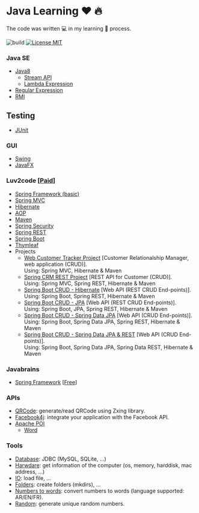 # Java Learning :heart: :fire: 
 The code was written :computer: in my learning 📖 process.

![build](https://img.shields.io/jenkins/build/https/builds.apache.org/job/maven-box/job/maven/job/master.svg?style=flat-square)
[![License MIT](https://img.shields.io/badge/license-MIT-blue.svg)](LICENSE)

### Java SE
* [Java8](javase/src/com/houarizegai/javase/java8)
  * [Stream API](javase/src/com/houarizegai/javase/java8/StreamDemo.java)
  * [Lambda Expression](javase/src/com/houarizegai/javase/java8/lambda)
* [Regular Expression](javase/src/com/houarizegai/javase/regex)
* [RMI](rmi)

## Testing
* [JUnit](JUnit)

### GUI
* [Swing](gui/swing/src/com/houarizegai/swingdemo)
* [JavaFX](gui/javafx/src/com/houarizegai/javafxdemo)

### Luv2code [[Paid](https://udemy.com/spring-hibernate-tutorial)]
* [Spring Framework (basic)](spring/luv2code/SpringBasic)
* [Spring MVC](spring/luv2code/SpringMVC)
* [Hibernate](spring/luv2code/Hibernate)
* [AOP](spring/luv2code/AOP)
* [Maven](spring/luv2code/Maven)
* [Spring Security](spring/luv2code/SpringSecurity)
* [Spring REST](spring/luv2code/SpringREST)
* [Spring Boot](spring/luv2code/SpringBoot)
* [Thymleaf](spring/luv2code/SpringBoot/30-thymeleafdemo-helloworld)
* Projects
  * [Web Customer Tracker Project](spring/luv2code/Projects/web-customer-tracker) \[Customer Relationalship Manager, web application (CRUD)\].  
  Using: Spring MVC, Hibernate & Maven
  * [Spring CRM REST Project](spring/luv2code/Projects/spring-crm-rest) \[REST API for Customer (CRUD)\].  
   Using: Spring MVC, Spring REST, Hibernate & Maven
  * [Spring Boot CRUD - Hibernate](spring/luv2code/Projects/21-spring-boot-crud-hibernate) \[Web API (REST CRUD End-points)\].  
  Using: Spring Boot, Spring REST, Hibernate & Maven
  * [Spring Boot CRUD - JPA](spring/luv2code/Projects/22-spring-boot-crud-jpa) \[Web API (REST CRUD End-points)\].  
  Using: Spring Boot, JPA, Spring REST, Hibernate & Maven
  * [Spring Boot CRUD - Spring Data JPA](spring/luv2code/Projects/23-spring-boot-crud-spring-data-jpa) \[Web API (CRUD End-points)\].  
  Using: Spring Boot, Spring Data JPA, Spring REST, Hibernate & Maven
  * [Spring Boot CRUD - Spring Data JPA & REST](spring/luv2code/Projects/24-spring-boot-crud-spring-data-rest) \[Web API (CRUD End-points)\].  
  Using: Spring Boot, Spring Data JPA, Spring Data REST, Hibernate & Maven

### Javabrains
* [Spring Framework](spring/javabrains/SpringFrameworkDemo) [[Free](https://www.youtube.com/playlist?list=PL85699F22F63DCD20)]

### APIs
* [QRCode](apis/QRCode): generate/read QRCode using Zxing library.
* [Facebook4j](apis/facebook4j): integrate your application with the Facebook API.
* [Apache POI](apis/apache-poi/src/main/java/com/houarizegai/apachepoi)
  * [Word](apis/apache-poi/src/main/java/com/houarizegai/apachepoi/word)

### Tools
* [Database](tools/src/database): JDBC (MySQL, SQLite, ...)
* [Harwdare](tools/src/hardware): get information of the computer (os, memory, harddisk, mac address, ...)
* [IO](tools/src/io): load file, ...
* [Folders](javase/src/com/houarizegai/javase/file/FoldersDemo.java): create folders (mkdirs), ...
* [Numbers to words](tools/src/numbertowords): convert numbers to words (language supported: AR/EN/FR).
* [Random](tools/src/random): generate unique random numbers.
